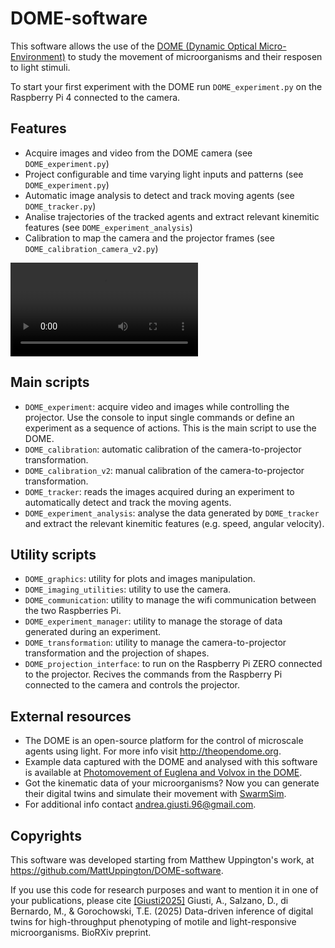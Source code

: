 # DOME-software

This software allows the use of the [DOME (Dynamic Optical Micro-Environment)](http://theopendome.org) to study the movement of microorganisms and their resposen to light stimuli.

To start your first experiment with the DOME run `DOME_experiment.py` on the Raspberry Pi 4 connected to the camera.

## Features
  - Acquire images and video from the DOME camera (see `DOME_experiment.py`)
  - Project configurable and time varying light inputs and patterns (see `DOME_experiment.py`)
  - Automatic image analysis to detect and track moving agents (see `DOME_tracker.py`)
  - Analise trajectories of the tracked agents and extract relevant kinemitic features (see `DOME_experiment_analysis`)
  - Calibration to map the camera and the projector frames (see `DOME_calibration_camera_v2.py`)

<video src="https://github.com/user-attachments/assets/f410bdb5-bb8d-4e76-a73c-f1d2c03b91d1" controls></video>

## Main scripts
  - `DOME_experiment`: acquire video and images while controlling the projector. Use the console to input single commands or define an experiment as a sequence of actions. This is the main script to use the DOME.
  - `DOME_calibration`: automatic calibration of the camera-to-projector transformation.
  - `DOME_calibration_v2`: manual calibration of the camera-to-projector transformation.
  - `DOME_tracker`: reads the images acquired during an experiment to automatically detect and track the moving agents.
  - `DOME_experiment_analysis`: analyse the data generated by `DOME_tracker` and extract the relevant kinemitic features (e.g. speed, angular velocity).

## Utility scripts
  - `DOME_graphics`: utility for plots and images manipulation.
  - `DOME_imaging_utilities`: utility to use the camera.
  - `DOME_communication`: utility to manage the wifi communication between the two Raspberries Pi.
  - `DOME_experiment_manager`: utility to manage the storage of data generated during an experiment.
  - `DOME_transformation`: utility to manage the camera-to-projector transformation and the projection of shapes.
  - `DOME_projection_interface`: to run on the Raspberry Pi ZERO connected to the projector. Recives the commands from the Raspberry Pi connected to the camera and controls the projector.

## External resources
  - The DOME is an open-source platform for the control of microscale agents using light. For more info visit http://theopendome.org.
  - Example data captured with the DOME and analysed with this software is available at [Photomovement of Euglena and Volvox in the DOME](https://zenodo.org/records/13683455).
  - Got the kinematic data of your microorganisms? 
  Now you can generate their digital twins and simulate their movement with [SwarmSim](https://github.com/diBernardoGroup/SwarmSimPublic).
  - For additional info contact andrea.giusti.96@gmail.com.

## Copyrights
This software was developed starting from Matthew Uppington's work, at https://github.com/MattUppington/DOME-software.

If you use this code for research purposes and want to mention it in one of your publications, please cite [[Giusti2025]](https://www.biorxiv.org/content/10.1101/2025.02.21.639423v1) Giusti, A., Salzano, D., di Bernardo, M., & Gorochowski, T.E. (2025) 
Data-driven inference of digital twins for high-throughput phenotyping of motile and light-responsive microorganisms. 
BioRXiv preprint.
